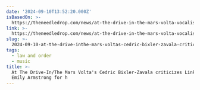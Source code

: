 ```yaml
---
date: '2024-09-10T13:52:20.000Z'
isBasedOn: >-
  https://theneedledrop.com/news/at-the-drive-in-the-mars-volta-vocalist-slams-emily-armstrong/
link: >-
  https://theneedledrop.com/news/at-the-drive-in-the-mars-volta-vocalist-slams-emily-armstrong/
slug: >-
  2024-09-10-at-the-drive-inthe-mars-voltas-cedric-bixler-zavala-criticizes-linkin-parks-emily-armstrong-for-h
tags:
  - law and order
  - music
title: >-
  At The Drive-In/The Mars Volta's Cedric Bixler-Zavala criticizes Linkin Park's
  Emily Armstrong for h
---
```

 

